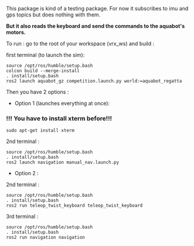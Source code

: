 
This package is kind of a testing package. 
For now it subscribes to imu and gps topics but does nothing with them.

__But it also reads the keyboard and send the commands to the aquabot's motors.__

To run : 
go to the root of your workspace (vrx_ws) and build :

first terminal (to launch the sim): 
```
source /opt/ros/humble/setup.bash 
colcon build --merge-install
. install/setup.bash 
ros2 launch aquabot_gz competition.launch.py world:=aquabot_regatta
```
Then you have 2 options :

* Option 1 (launches everything at once):
### !!! You have to install xterm before!!!
```
sudo apt-get install xterm
```
2nd terminal :
```
source /opt/ros/humble/setup.bash 
. install/setup.bash 
ros2 launch navigation manual_nav.launch.py
```


* Option 2 :

2nd terminal :
```
source /opt/ros/humble/setup.bash 
. install/setup.bash 
ros2 run teleop_twist_keyboard teleop_twist_keyboard
```
3rd terminal :
```
source /opt/ros/humble/setup.bash 
. install/setup.bash 
ros2 run navigation navigation
```


